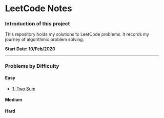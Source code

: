 # LeetCode Notes

### Introduction of this project

This repository holds my solutions to LeetCode problems. It records my journey of algorithmic problem solving.

**Start Date: 10/Feb/2020**

---

### Problems by Difficulty

#### Easy

- [1. Two Sum](./problems/1.%20Two%20Sum.md)

#### Medium

#### Hard
